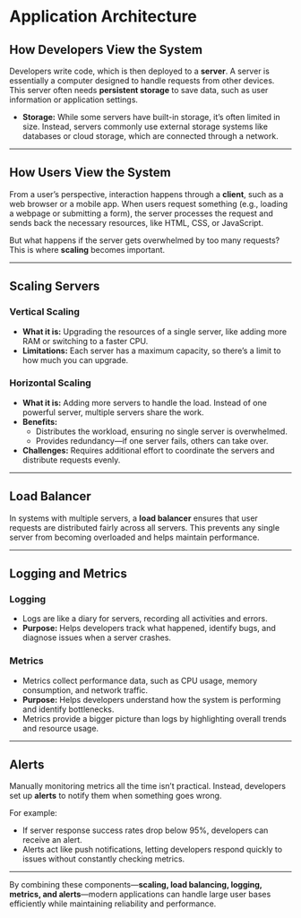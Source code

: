 # Application Architecture
## **How Developers View the System**

Developers write code, which is then deployed to a **server**. A server is essentially a computer designed to handle requests from other devices. This server often needs **persistent storage** to save data, such as user information or application settings.

- **Storage:** While some servers have built-in storage, it’s often limited in size. Instead, servers commonly use external storage systems like databases or cloud storage, which are connected through a network.

---

## **How Users View the System**

From a user’s perspective, interaction happens through a **client**, such as a web browser or a mobile app. When users request something (e.g., loading a webpage or submitting a form), the server processes the request and sends back the necessary resources, like HTML, CSS, or JavaScript.

But what happens if the server gets overwhelmed by too many requests? This is where **scaling** becomes important.

---

## **Scaling Servers**

### **Vertical Scaling**

- **What it is:** Upgrading the resources of a single server, like adding more RAM or switching to a faster CPU.
- **Limitations:** Each server has a maximum capacity, so there’s a limit to how much you can upgrade.

### **Horizontal Scaling**

- **What it is:** Adding more servers to handle the load. Instead of one powerful server, multiple servers share the work.
- **Benefits:**
    - Distributes the workload, ensuring no single server is overwhelmed.
    - Provides redundancy—if one server fails, others can take over.
- **Challenges:** Requires additional effort to coordinate the servers and distribute requests evenly.

---

## **Load Balancer**

In systems with multiple servers, a **load balancer** ensures that user requests are distributed fairly across all servers. This prevents any single server from becoming overloaded and helps maintain performance.

---

## **Logging and Metrics**

### **Logging**

- Logs are like a diary for servers, recording all activities and errors.
- **Purpose:** Helps developers track what happened, identify bugs, and diagnose issues when a server crashes.

### **Metrics**

- Metrics collect performance data, such as CPU usage, memory consumption, and network traffic.
- **Purpose:** Helps developers understand how the system is performing and identify bottlenecks.
- Metrics provide a bigger picture than logs by highlighting overall trends and resource usage.

---

## **Alerts**

Manually monitoring metrics all the time isn’t practical. Instead, developers set up **alerts** to notify them when something goes wrong.

For example:

- If server response success rates drop below 95%, developers can receive an alert.
- Alerts act like push notifications, letting developers respond quickly to issues without constantly checking metrics.

---

By combining these components—**scaling, load balancing, logging, metrics, and alerts**—modern applications can handle large user bases efficiently while maintaining reliability and performance.
